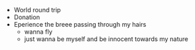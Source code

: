 * World round trip
* Donation
* Eperience the breee passing through my hairs
     * wanna fly
     * just wanna be myself and be innocent towards my nature
